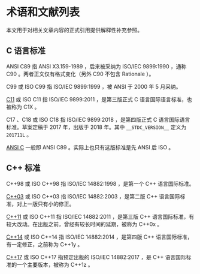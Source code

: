 ﻿# 术语和文献列表

本文用于对相关文章内容的正式引用提供解释性补充参照。

## C 语言标准

ANSI C89 指 ANSI X3.159-1989 ，后来被采纳为 ISO/IEC 9899:1990 ，通称 C90 。两者正文仅有格式变化（另外 C90 不包含 Rationale ）。

C99 或 ISO C99 指 ISO/IEC 9899:1999 ，被 ANSI 于 2000 年 5 月采纳。

[C11](https://zh.wikipedia.org/zh-cn/C11) 或 ISO C11 指 ISO/IEC 9899:2011 ，是第三版正式 C 语言国际语言标准，也被称为 C1X 。

C17 、C18 或 ISO C18 指 ISO/IEC 9899:2018 ，是第四版正式 C 语言国际语言标准。草案定稿于 2017 年，出版于 2018 年。其中 `__STDC_VERSION__` 定义为 `201711L` 。

[ANSI C](https://zh.wikipedia.org/zh-cn/ANSI_C) 一般即 ANSI C89 。实际上也只有这版标准是先 ANSI 后 ISO 。

## C++ 标准

C++98 或 ISO C++98 指 ISO/IEC 14882:1998 ，是第一个 C++ 语言国际标准。

[C++03](https://en.wikipedia.org/wiki/C++03) 或 ISO C++03 指 ISO/IEC 14882:2003 ，是第二版 C++ 语言国际标准，对上一版只有小的修正。

[C++11](https://zh.wikipedia.org/zh-cn/C++11) 或 ISO C++11 指 ISO/IEC 14882:2011 ，是第三版 C++ 语言国际标准，有较大改动。在出版之前，曾经有较长时间的延期，被称为 C++0x 。

[C++14](https://zh.wikipedia.org/zh-cn/C++14) 或 ISO C++14 指 ISO/IEC 14882:2014 ，是第四版 C++ 语言国际标准，有一定修正，之前称为 C++1y 。

[C++17](https://en.wikipedia.org/wiki/C++17) 或 ISO C++17 指预定出版的 ISO/IEC 14882:2017 ，是 C++ 语言国际标准的一个主要版本，被称为 C++1z 。

